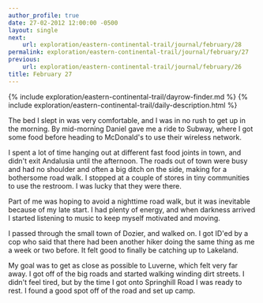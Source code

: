 ```yaml
---
author_profile: true
date: 27-02-2012 12:00:00 -0500
layout: single
next:
    url: exploration/eastern-continental-trail/journal/february/28
permalink: exploration/eastern-continental-trail/journal/february/27
previous:
    url: exploration/eastern-continental-trail/journal/february/26
title: February 27
---
```

{% include exploration/eastern-continental-trail/dayrow-finder.md %}
{% include exploration/eastern-continental-trail/daily-description.html %}

The bed I slept in was very comfortable, and I was in no rush to get up in the morning. By mid-morning Daniel gave me a ride to Subway, where I got some food before heading to McDonald's to use their wireless network.

I spent a lot of time hanging out at different fast food joints in town, and didn't exit Andalusia until the afternoon. The roads out of town were busy and had no shoulder and often a big ditch on the side, making for a bothersome road walk. I stopped at a couple of stores in tiny communities to use the restroom. I was lucky that they were there.

Part of me was hoping to avoid a nighttime road walk, but it was inevitable because of my late start. I had plenty of energy, and when darkness arrived I started listening to music to keep myself motivated and moving.

I passed through the small town of Dozier, and walked on. I got ID'ed by a cop who said that there had been another hiker doing the same thing as me a week or two before. It felt good to finally be catching up to Lakeland.

My goal was to get as close as possible to Luverne, which felt very far away. I got off of the big roads and started walking winding dirt streets. I didn't feel tired, but by the time I got onto Springhill Road I was ready to rest. I found a good spot off of the road and set up camp.